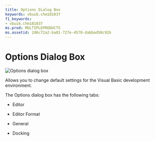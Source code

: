 ```yaml
---
title: Options Dialog Box
keywords: vbui6.chm181037
f1_keywords:
- vbui6.chm181037
ms.prod: MULTIPLEPRODUCTS
ms.assetid: 2d6c72a2-ba81-727e-4578-dabbad50c92b
---
```



# Options Dialog Box


![Options dialog box](images/opdlvbe_ZA01201635.gif)



Allows you to change default settings for the Visual Basic development environment.

The Options dialog box has the following tabs:



- Editor
    
- Editor Format
    
- General
    
- Docking
    


